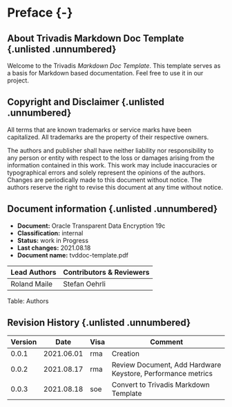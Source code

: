 # Preface {-}

<!-- markdownlint-configure-file { "MD013": { "tables": false } } -->
## About Trivadis Markdown Doc Template {.unlisted .unnumbered}

Welcome to the Trivadis *Markdown Doc Template*. This template serves as a basis
for Markdown based documentation. Feel free to use it in our project.

## Copyright and Disclaimer {.unlisted .unnumbered}

All terms that are known trademarks or service marks have been capitalized. All
trademarks are the property of their respective owners.

The authors and publisher shall have neither liability nor responsibility to any
person or entity with respect to the loss or damages arising from the
information contained in this work. This work may include inaccuracies or
typographical errors and solely represent the opinions of the authors. Changes
are periodically made to this document without notice. The authors reserve the
right to revise this document at any time without notice.

## Document information {.unlisted .unnumbered}

* **Document:**          Oracle Transparent Data Encryption 19c
* **Classification:**    internal
* **Status:**            work in Progress
* **Last changes:**      2021.08.18
* **Document name:**     tvddoc-template.pdf

| Lead Authors  | Contributors & Reviewers |
|---------------|--------------------------|
| Roland Maile | Stefan Oehrli|

Table: Authors

## Revision History {.unlisted .unnumbered}

| Version | Date       | Visa | Comment                                                     |
|---------|------------|------|-------------------------------------------------------------|
| 0.0.1   | 2021.06.01 | rma  | Creation                                                    |
| 0.0.2   | 2021.08.17 | rma  | Review Document, Add Hardware Keystore, Performance metrics |
| 0.0.3   | 2021.08.18 | soe  | Convert to Trivadis Markdown Template                       |
